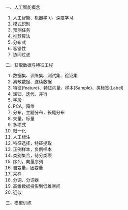 一、人工智能概念

1. 人工智能、机器学习、深度学习
2. 模式识别
3. 预测任务
4. 推荐算法
5. 分布式
6. 容错性
7. 协同过滤

二、获取数据与特征工程

1. 数据集、训练集、测试集、验证集
2. 离散数据、连续数据
3. 特征(feature)、特征向量、样本(Sample)、类标签(Label)
4. 递归、迭代、并行
5. 字段
6. PCA，降维
7. 分布，主题分布，长尾分布
8. 矢量，标量
9. 多项式
10. 归一化
11. 人工标注
12. 特征选择，特征提取
13. 正例样本，负例样本
14. 类别集合，待分类项
15. 序列，向量序列
16. 自变量，因变量
17. 采样
18. 分词、分词器
19. 高维数据投影到低维空间
20. 近似

三、模型训练